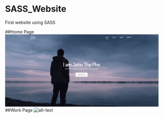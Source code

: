 # SASS_Website

First website using SASS

##Home Page
![alt-text](portfolio_gif2.gif)
##Work Page 
![alt-text](portfolio_gif.gif)


